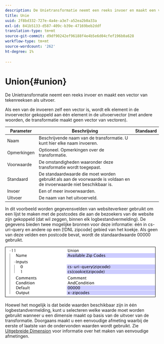 ```yaml
---
description: De Unietransformatie neemt een reeks invoer en maakt een vector van tekenreeksen als uitvoer.
title: Unie
uuid: 2f8bd332-727e-4a4e-a3e7-a52ea2b0a33a
exl-id: 841b5133-d587-409c-b39e-47169beb2ddf
translation-type: tm+mt
source-git-commit: d9df90242ef96188f4e4b5e6d04cfef196b0a628
workflow-type: tm+mt
source-wordcount: '262'
ht-degree: 1%

---
```


# Union{#union}

De Unietransformatie neemt een reeks invoer en maakt een vector van tekenreeksen als uitvoer.

Als een van de invoeren zelf een vector is, wordt elk element in de invoervector gekoppeld aan één element in de uitvoervector (met andere woorden, de transformatie maakt geen vector van vectoren).

| Parameter | Beschrijving | Standaard |
|---|---|---|
| Naam | Beschrijvende naam van de transformatie. U kunt hier elke naam invoeren. |  |
| Opmerkingen | Optioneel. Opmerkingen over de transformatie. |  |
| Voorwaarde | De omstandigheden waaronder deze transformatie wordt toegepast. |  |
| Standaard | De standaardwaarde die moet worden gebruikt als aan de voorwaarde is voldaan en de invoerwaarde niet beschikbaar is. |  |
| Invoer | Een of meer invoerwaarden. |  |
| Uitvoer | De naam van het uitvoerveld. |  |

In dit voorbeeld worden gegevensvelden van websiteverkeer gebruikt om een lijst te maken met de postcodes die aan de bezoekers van de website zijn gekoppeld (dat wil zeggen, binnen elk logbestandvermelding). De gegevens bieden twee mogelijke bronnen voor deze informatie: één in cs-uri-query en andere op een [!DNL zipcode] gebied van het koekje. Als geen van deze velden een postcode bevat, wordt de standaardwaarde 00000 gebruikt.

![](assets/cfg_TransformationType_Union.png)

Hoewel het mogelijk is dat beide waarden beschikbaar zijn in één logbestandvermelding, kunt u selecteren welke waarde moet worden gebruikt wanneer u een dimensie maakt op basis van de uitvoer van de transformatie. Doorgaans maakt u een eenvoudige afmeting waarbij de eerste of laatste van de ondervonden waarden wordt gebruikt. Zie [Uitgebreide Dimension](../../../../../home/c-dataset-const-proc/c-ex-dim/c-abt-ex-dim.md) voor informatie over het maken van eenvoudige afmetingen.
